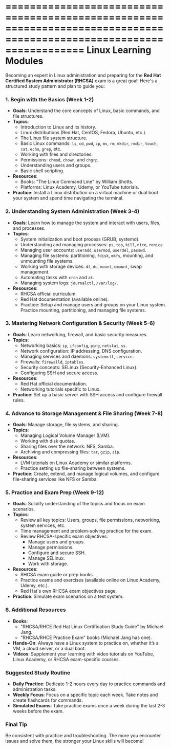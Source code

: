 =====================================================================================================================
                                  Linux Learning Modules
=====================================================================================================================

Becoming an expert in Linux administration and preparing for the **Red Hat Certified System Administrator (RHCSA)** exam is a great goal! Here's a structured study pattern and plan to guide you:

### 1. **Begin with the Basics (Week 1-2)**
   - **Goals**: Understand the core concepts of Linux, basic commands, and file structures.
   - **Topics**:
     - Introduction to Linux and its history.
     - Linux distributions (Red Hat, CentOS, Fedora, Ubuntu, etc.).
     - The Linux file system structure.
     - Basic Linux commands: `ls`, `cd`, `pwd`, `cp`, `mv`, `rm`, `mkdir`, `rmdir`, `touch`, `cat`, `echo`, `grep`, etc.
     - Working with files and directories.
     - Permissions: `chmod`, `chown`, and `chgrp`.
     - Understanding users and groups.
     - Basic shell scripting.
   - **Resources**:
     - Books: "The Linux Command Line" by William Shotts.
     - Platforms: Linux Academy, Udemy, or YouTube tutorials.
   - **Practice**: Install a Linux distribution on a virtual machine or dual boot your system and spend time navigating the terminal.

### 2. **Understanding System Administration (Week 3-4)**
   - **Goals**: Learn how to manage the system and interact with users, files, and processes.
   - **Topics**:
     - System initialization and boot process (GRUB, systemd).
     - Understanding and managing processes: `ps`, `top`, `kill`, `nice`, `renice`.
     - Managing user accounts: `useradd`, `usermod`, `userdel`, `passwd`.
     - Managing file systems: partitioning, `fdisk`, `mkfs`, mounting, and unmounting file systems.
     - Working with storage devices: `df`, `du`, `mount`, `umount`, swap management.
     - Automating tasks with `cron` and `at`.
     - Managing system logs: `journalctl`, `/var/log/`.
   - **Resources**:
     - RHCSA official curriculum.
     - Red Hat documentation (available online).
     - Practice: Setup and manage users and groups on your Linux system. Practice mounting, partitioning, and managing file systems.

### 3. **Mastering Network Configuration & Security (Week 5-6)**
   - **Goals**: Learn networking, firewall, and basic security measures.
   - **Topics**:
     - Networking basics: `ip`, `ifconfig`, `ping`, `netstat`, `ss`.
     - Network configuration: IP addressing, DNS configuration.
     - Managing services and daemons: `systemctl`, `service`.
     - Firewalls: `firewalld`, `iptables`.
     - Security concepts: SELinux (Security-Enhanced Linux).
     - Configuring SSH and secure access.
   - **Resources**:
     - Red Hat official documentation.
     - Networking tutorials specific to Linux.
   - **Practice**: Set up a basic server with SSH access and configure firewall rules.

### 4. **Advance to Storage Management & File Sharing (Week 7-8)**
   - **Goals**: Manage storage, file systems, and sharing.
   - **Topics**:
     - Managing Logical Volume Manager (LVM).
     - Working with disk quotas.
     - Sharing files over the network: NFS, Samba.
     - Archiving and compressing files: `tar`, `gzip`, `zip`.
   - **Resources**:
     - LVM tutorials on Linux Academy or similar platforms.
     - Practice setting up file-sharing between systems.
   - **Practice**: Create, extend, and manage logical volumes, and configure file-sharing services like NFS or Samba.

### 5. **Practice and Exam Prep (Week 9-12)**
   - **Goals**: Solidify understanding of the topics and focus on exam scenarios.
   - **Topics**:
     - Review all key topics: Users, groups, file permissions, networking, system services, etc.
     - Time management and problem-solving practice for the exam.
     - Review RHCSA-specific exam objectives:
       - Manage users and groups.
       - Manage permissions.
       - Configure and secure SSH.
       - Manage SELinux.
       - Work with storage.
   - **Resources**:
     - RHCSA exam guide or prep books.
     - Practice exams and exercises (available online on Linux Academy, Udemy, etc.).
     - Red Hat's own RHCSA exam objectives page.
   - **Practice**: Simulate exam scenarios on a test system.

### 6. **Additional Resources**
   - **Books**:
     - "RHCSA/RHCE Red Hat Linux Certification Study Guide" by Michael Jang.
     - "RHCSA/RHCE Practice Exam" books (Michael Jang has one).
   - **Hands-On**: Always have a Linux system to practice on, whether it’s a VM, a cloud server, or a dual boot.
   - **Videos**: Supplement your learning with video tutorials on YouTube, Linux Academy, or RHCSA exam-specific courses.

### Suggested Study Routine
- **Daily Practice**: Dedicate 1-2 hours every day to practice commands and administration tasks.
- **Weekly Focus**: Focus on a specific topic each week. Take notes and create flashcards for commands.
- **Simulated Exams**: Take practice exams once a week during the last 2-3 weeks before the exam.

### Final Tip
Be consistent with practice and troubleshooting. The more you encounter issues and solve them, the stronger your Linux skills will become!





